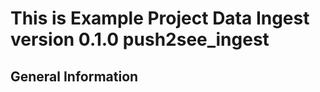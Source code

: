 This is Example Project Data Ingest version 0.1.0 push2see_ingest
=====================================

General Information
-------------------

